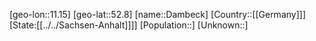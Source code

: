 ﻿---
location: [52.8,11.15]
type: City
tags:
- geo/City


SpocWebEntityId: 29711
isDeleted: false
confidential: public

---
[geo-lon::11.15]
[geo-lat::52.8]
[name::Dambeck]
[Country::[[Germany]]]
[State:[[../../Sachsen-Anhalt]]]]
[Population::]
[Unknown::]

